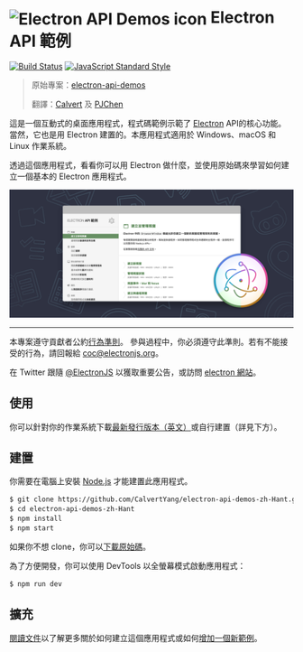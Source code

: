 # <img src="assets/app-icon/png/128.png" width="60px" align="center" alt="Electron API Demos icon"> Electron API 範例

[![Build Status](https://travis-ci.org/electron/electron-api-demos.svg?branch=master)](https://travis-ci.org/electron/electron-api-demos)
[![JavaScript Standard Style](https://img.shields.io/badge/code%20style-standard-brightgreen.svg?style=flat)](http://standardjs.com)

> 原始專案：[electron-api-demos](https://github.com/electron/electron-api-demos)
>
> 翻譯：[Calvert](https://github.com/CalvertYang) 及 [PJChen](https://github.com/pjchender)

這是一個互動式的桌面應用程式，程式碼範例示範了 [Electron](http://electron.io) API的核心功能。當然，它也是用 Electron 建置的。本應用程式適用於 Windows、macOS 和 Linux 作業系統。

透過這個應用程式，看看你可以用 Electron 做什麼，並使用原始碼來學習如何建立一個基本的 Electron 應用程式。

![Electron API Demos Screenshots](assets/screenshot.png)

---

本專案遵守貢獻者公約[行為準則](CODE_OF_CONDUCT.md)。
參與過程中，你必須遵守此準則。若有不能接受的行為，請回報給 [coc@electronjs.org](mailto:coc@electronjs.org)。

在 Twitter 跟隨 [@ElectronJS](https://twitter.com/electronjs) 以獲取重要公告，或訪問 [electron 網站](http://electron.io)。

## 使用

你可以針對你的作業系統下載[最新發行版本（英文）](https://github.com/electron/electron-api-demos/releases)或自行建置（詳見下方）。

## 建置

你需要在電腦上安裝 [Node.js](https://nodejs.org) 才能建置此應用程式。

```bash
$ git clone https://github.com/CalvertYang/electron-api-demos-zh-Hant.git
$ cd electron-api-demos-zh-Hant
$ npm install
$ npm start
```

如果你不想 clone，你可以[下載原始碼](https://github.com/CalvertYang/electron-api-demos-zh-Hant/archive/master.zip)。

為了方便開發，你可以使用 DevTools 以全螢幕模式啟動應用程式：

```bash
$ npm run dev
```

## 擴充

 [閱讀文件](docs.md)以了解更多關於如何建立這個應用程式或如何[增加一個新範例](docs.md#加入一個新章節或範例)。
